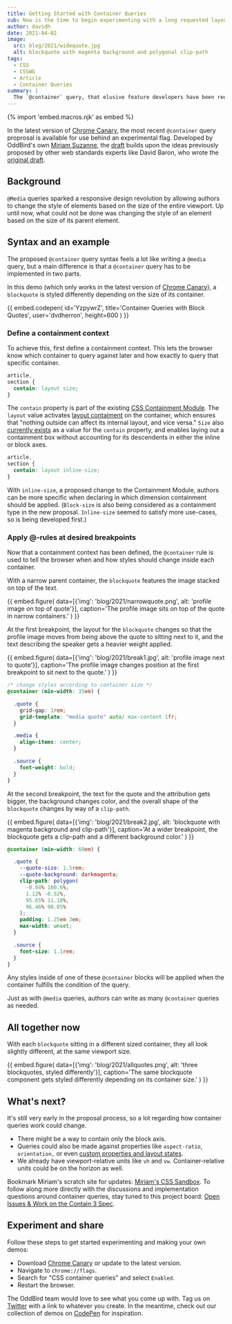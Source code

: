 ```yaml
---
title: Getting Started with Container Queries
sub: Now is the time to begin experimenting with a long requested layout tool. 
author: davidh
date: 2021-04-02
image:
  src: blog/2021/widequote.jpg
  alt: blockquote with magenta background and polygonal clip-path
tags:
  - CSS
  - CSSWG
  - Article
  - Container Queries
summary: |
  The `@container` query, that elusive feature developers have been requesting and proposing for years, has finally made its debut in browsers. Well, sort of. What are **container queries** exactly and how do they work?
---
```


{% import 'embed.macros.njk' as embed %}

In the latest version of [Chrome Canary](https://www.google.com/chrome/canary), the most recent `@container` query proprosal is available for use behind an experimental flag. Developed by OddBird's own [Miriam Suzanne](https://www.oddbird.net/authors/miriam/), the [draft](https://github.com/w3c/csswg-drafts/issues/5796) builds upon the ideas previously proposed by other web standards experts like David Baron, who wrote the [original draft](https://github.com/dbaron/container-queries-implementability). 


 ## Background

`@Media` queries sparked a responsive design revolution by allowing authors to change the style of elements based on the size of the entire viewport. Up until now, what could not be done was changing the style of an element based on the size of its parent element. 

## Syntax and an example

 The proposed `@container` query syntax feels a lot like writing a `@media` query, but a main difference is that a `@container` query has to be implemented in two parts.

In this demo (which only works in the latest version of [Chrome Canary](https://www.google.com/chrome/canary)), a `blockquote` is styled differently depending on the size of its container. 

{{ embed.codepen(
  id='YzpywrZ',
  title='Container Queries with Block Quotes',
  user='dvdherron',
  height=600
) }}

### Define a containment context

To achieve this, first define a containment context. This lets the browser know which container to query against later and how exactly to query that specific container. 

```scss
article,
section {
  contain: layout size;
}
```

The `contain` property is part of the existing [CSS Containment Module](https://drafts.csswg.org/css-contain/). The `layout` value activates [layout contaiment](https://drafts.csswg.org/css-contain/#valdef-contain-layout) on the container, which ensures that "nothing outside can affect its internal layout, and vice versa." `Size` also [currently exists](https://drafts.csswg.org/css-contain/#size-containment) as a value for the `contain` property, and enables laying out a containment box without accounting for its descendents in either the inline or block axes. 

```scss
article,
section {
  contain: layout inline-size;
}
```

With `inline-size`, a proposed change to the Containment Module, authors can be more specific when declaring in which dimension containment should be applied. (`Block-size` is also being considered as a containment type in the new proposal. `Inline-size` seemed to satisfy more use-cases, so is being developed first.)

### Apply @-rules at desired breakpoints
Now that a containment context has been defined, the `@container` rule is used to tell the browser when and how styles should change inside each container. 

With a narrow parent container, the `blockquote` features the image stacked on top of the text. 

{{ embed.figure(
  data=[{'img': 'blog/2021/narrowquote.png',
         alt: 'profile image on top of quote'}],
  caption='The profile image sits on top of the quote in narrow containers.'
) }}

At the first breakpoint, the layout for the `blockquote` changes so that the profile image moves from being above the quote to sitting next to it, and the text describing the speaker gets a heavier weight applied. 

{{ embed.figure(
  data=[{'img': 'blog/2021/break1.jpg',
         alt: 'profile image next to quote'}],
  caption='The profile image changes position at the first breakpoint to sit next to the quote.'
) }}

```scss
/* change styles according to container size */
@container (min-width: 35em) {

  .quote {
    grid-gap: 1rem;
    grid-template: "media quote" auto/ max-content 1fr;
  }

  .media {
    align-items: center;
  }

  .source {
    font-weight: bold;
  }
}
```

At the second breakpoint, the text for the quote and the attribution gets bigger, the background changes color, and the overall shape of the `blockquote` changes by way of a `clip-path`. 

{{ embed.figure(
  data=[{'img': 'blog/2021/break2.jpg',
          alt: 'blockquote with magenta background and clip-path'}],
  caption='At a wider breakpoint, the blockquote gets a 
  clip-path and a different background color.'
) }}

```scss
@container (min-width: 60em) {

  .quote {
    --quote-size: 1.5rem;
    --quote-background: darkmagenta;
    clip-path: polygon(
      -0.04% 100.6%,
      1.12% -0.52%,
      95.65% 11.18%,
      96.46% 90.05%
    );
    padding: 1.25em 3em;
    max-width: unset;
  }

  .source {
    font-size: 1.1rem;
  }
}
```

Any styles inside of one of these `@container` blocks will be applied when the container fulfills the condition of the query. 

Just as with `@media` queries, authors can write as many `@container` queries as needed.

## All together now

With each `blockquote` sitting in a different sized container, they all look slightly different, at the same viewport size. 

{{ embed.figure(
  data=[{'img': 'blog/2021/allquotes.png',
          alt: 'three blockquotes, styled differently'}],
  caption='The same blockquote component gets styled differently depending on its container size.'
) }}


## What's next?

It's still very early in the proposal process, so a lot regarding how container queries work could change. 

- There might be a way to contain only the block axis. 
- Queries could also be made against properties like `aspect-ratio`, `orientation,` or even [custom properties and layout states](https://github.com/w3c/csswg-drafts/issues/5989).
- We already have viewport-relative units like `vh` and `vw`. Container-relative units could be on the horizon as well. 

Bookmark Miriam's scratch site for updates: [Miriam's CSS Sandbox](https://css.oddbird.net/rwd/query/). 
To follow along more directly with the discussions and implementation questions around container queries, stay tuned to this project board: [Open Issues & Work on the Contain 3 Spec](https://github.com/w3c/csswg-drafts/projects/18).

## Experiment and share

Follow these steps to get started experimenting and making your own demos:
- Download [Chrome Canary](https://www.google.com/chrome/canary) or update to the latest version. 
- Navigate to `chrome://flags`.
- Search for "CSS container queries" and select `Enabled`.
- Restart the browser.

The OddBird team would love to see what you come up with. Tag us on [Twitter](https://twitter.com/OddBird) with a link to whatever you create. In the meantime, check out our collection of demos on [CodePen](https://codepen.io/collection/XQrgJo?grid_type=grid&sort_by=item_created_at&sort_order=desc) for inspiration.

